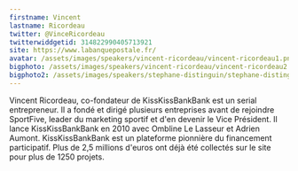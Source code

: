 ```yaml
---
firstname: Vincent 
lastname: Ricordeau
twitter: @VinceRicordeau
twitterwiddgetid: 314822990405713921
site: https://www.labanquepostale.fr/
avatar: /assets/images/speakers/vincent-ricordeau/vincent-ricordeau1.png
bigphoto: /assets/images/speakers/vincent-ricordeau/vincent-ricordeau2.png
bigphoto2: /assets/images/speakers/stephane-distinguin/stephane-distinguin3.png
---
```


Vincent Ricordeau, co-fondateur de KissKissBankBank est un serial entrepreneur. Il a fondé et dirigé plusieurs entreprises avant de rejoindre SportFive, leader du marketing sportif et d'en devenir le Vice Président.
Il lance KissKissBankBank en 2010 avec Ombline Le Lasseur et Adrien Aumont. KissKissBankBank est un plateforme pionnière du financement participatif. Plus de 2,5 millions d'euros ont déjà été collectés sur le site pour plus de 1250 projets.
